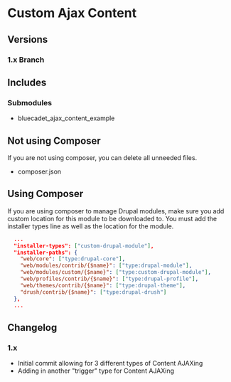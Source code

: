 # Custom Ajax Content

## Versions

### 1.x Branch

## Includes

### Submodules

- bluecadet_ajax_content_example

## Not using Composer

If you are not using composer, you can delete all unneeded files.

- composer.json

## Using Composer

If you are using composer to manage Drupal modules, make sure you add custom
location for this module to be downloaded to. You must add the installer types
line as well as the location for the module.

```json
  ...
  "installer-types": ["custom-drupal-module"],
  "installer-paths": {
    "web/core": ["type:drupal-core"],
    "web/modules/contrib/{$name}": ["type:drupal-module"],
    "web/modules/custom/{$name}": ["type:custom-drupal-module"],
    "web/profiles/contrib/{$name}": ["type:drupal-profile"],
    "web/themes/contrib/{$name}": ["type:drupal-theme"],
    "drush/contrib/{$name}": ["type:drupal-drush"]
  },
  ...
```

## Changelog

### 1.x

- Initial commit allowing for 3 different types of Content AJAXing
- Adding in another "trigger" type for Content AJAXing
